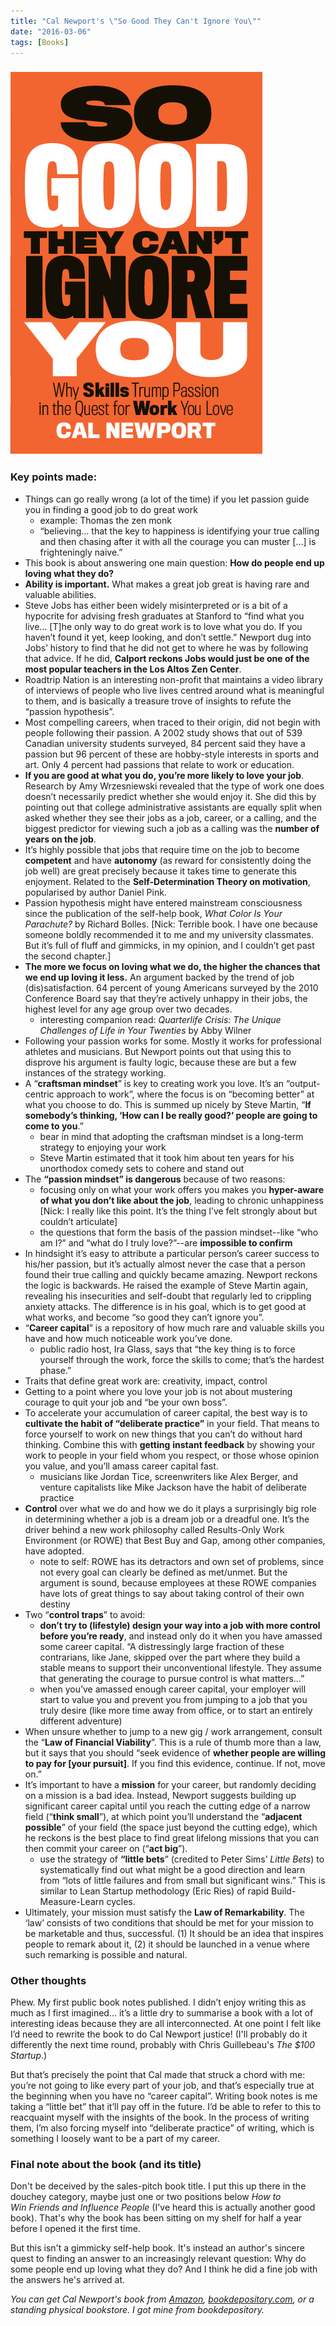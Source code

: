 ```yaml
---
title: "Cal Newport's \"So Good They Can't Ignore You\""
date: "2016-03-06"
tags: [Books]
---
```


### [![so good they cant ignore you book cover](images/so-good-they-cant-ignore-you-book-cover.jpg)](http://amzn.to/1TN6FJY)

### Key points made:

- Things can go really wrong (a lot of the time) if you let passion guide you in finding a good job to do great work
    - example: Thomas the zen monk
    - “believing… that the key to happiness is identifying your true calling and then chasing after it with all the courage you can muster \[...\] is frighteningly naive.”
- This book is about answering one main question: **How do people end up loving what they do?**
- **Ability is important.** What makes a great job great is having rare and valuable abilities.
- Steve Jobs has either been widely misinterpreted or is a bit of a hypocrite for advising fresh graduates at Stanford to “find what you live… \[T\]he only way to do great work is to love what you do. If you haven’t found it yet, keep looking, and don’t settle.” Newport dug into Jobs’ history to find that he did not get to where he was by following that advice. If he did, **Calport reckons Jobs would just be one of the most popular teachers in the Los Altos Zen Center**.
- Roadtrip Nation is an interesting non-profit that maintains a video library of interviews of people who live lives centred around what is meaningful to them, and is basically a treasure trove of insights to refute the “passion hypothesis”.
- Most compelling careers, when traced to their origin, did not begin with people following their passion. A 2002 study shows that out of 539 Canadian university students surveyed, 84 percent said they have a passion but 96 percent of these are hobby-style interests in sports and art. Only 4 percent had passions that relate to work or education.
- **If you are good at what you do, you’re more likely to love your job**. Research by Amy Wrzesniewski revealed that the type of work one does doesn’t necessarily predict whether she would enjoy it. She did this by pointing out that college administrative assistants are equally split when asked whether they see their jobs as a job, career, or a calling, and the biggest predictor for viewing such a job as a calling was the **number of years on the job**.
- It’s highly possible that jobs that require time on the job to become **competent** and have **autonomy** (as reward for consistently doing the job well) are great precisely because it takes time to generate this enjoyment. Related to the **Self-Determination Theory on motivation**, popularised by author Daniel Pink.
- Passion hypothesis might have entered mainstream consciousness since the publication of the self-help book, _What Color Is Your Parachute?_ by Richard Bolles. \[Nick: Terrible book. I have one because someone boldly recommended it to me and my university classmates. But it’s full of fluff and gimmicks, in my opinion, and I couldn’t get past the second chapter.\]
- **The more we focus on loving what we do, the higher the chances that we end up loving it less.** An argument backed by the trend of job (dis)satisfaction. 64 percent of young Americans surveyed by the 2010 Conference Board say that they’re actively unhappy in their jobs, the highest level for any age group over two decades.
    - interesting companion read: _Quarterlife Crisis: The Unique Challenges of Life in Your Twenties_ by Abby Wilner
- Following your passion works for some. Mostly it works for professional athletes and musicians. But Newport points out that using this to disprove his argument is faulty logic, because these are but a few instances of the strategy working.
- A “**craftsman mindset**” is key to creating work you love. It’s an “output-centric approach to work”, where the focus is on “becoming better” at what you choose to do. This is summed up nicely by Steve Martin, “**If somebody’s thinking, ‘How can I be really good?’ people are going to come to you**.”
    - bear in mind that adopting the craftsman mindset is a long-term strategy to enjoying your work
    - Steve Martin estimated that it took him about ten years for his unorthodox comedy sets to cohere and stand out
- The **“passion mindset” is dangerous** because of two reasons:
    - focusing only on what your work offers you makes you **hyper-aware of what you don’t like about the job**, leading to chronic unhappiness \[Nick: I really like this point. It’s the thing I’ve felt strongly about but couldn’t articulate\]
    - the questions that form the basis of the passion mindset--like “who am I?” and “what do I truly love?”--are **impossible to confirm**
- In hindsight it’s easy to attribute a particular person’s career success to his/her passion, but it’s actually almost never the case that a person found their true calling and quickly became amazing. Newport reckons the logic is backwards. He raised the example of Steve Martin again, revealing his insecurities and self-doubt that regularly led to crippling anxiety attacks. The difference is in his goal, which is to get good at what works, and become “so good they can’t ignore you”.
- “**Career capital**” is a repository of how much rare and valuable skills you have and how much noticeable work you’ve done.
    - public radio host, Ira Glass, says that “the key thing is to force yourself through the work, force the skills to come; that’s the hardest phase.”
- Traits that define great work are: creativity, impact, control
- Getting to a point where you love your job is not about mustering courage to quit your job and “be your own boss”.
- To accelerate your accumulation of career capital, the best way is to **cultivate the habit of “deliberate practice”** in your field. That means to force yourself to work on new things that you can’t do without hard thinking. Combine this with **getting** **instant feedback** by showing your work to people in your field whom you respect, or those whose opinion you value, and you’ll amass career capital fast.
    - musicians like Jordan Tice, screenwriters like Alex Berger, and venture capitalists like Mike Jackson have the habit of deliberate practice
- **Control** over what we do and how we do it plays a surprisingly big role in determining whether a job is a dream job or a dreadful one. It’s the driver behind a new work philosophy called Results-Only Work Environment (or ROWE) that Best Buy and Gap, among other companies, have adopted.
    - note to self: ROWE has its detractors and own set of problems, since not every goal can clearly be defined as met/unmet. But the argument is sound, because employees at these ROWE companies have lots of great things to say about taking control of their own destiny
- Two “**control traps**” to avoid:
    - **don’t try to (lifestyle) design your way into a job with more control before you’re ready**, and instead only do it when you have amassed some career capital. “A distressingly large fraction of these contrarians, like Jane, skipped over the part where they build a stable means to support their unconventional lifestyle. They assume that generating the courage to pursue control is what matters…”
    - when you’ve amassed enough career capital, your employer will start to value you and prevent you from jumping to a job that you truly desire (like more time away from office, or to start an entirely different adventure)
- When unsure whether to jump to a new gig / work arrangement, consult the “**Law of Financial Viability**”. This is a rule of thumb more than a law, but it says that you should “seek evidence of **whether people are willing to pay for \[your pursuit\]**. If you find this evidence, continue. If not, move on.”
- It’s important to have a **mission** for your career, but randomly deciding on a mission is a bad idea. Instead, Newport suggests building up significant career capital until you reach the cutting edge of a narrow field (“**think small**”), at which point you’ll understand the “**adjacent possible**” of your field (the space just beyond the cutting edge), which he reckons is the best place to find great lifelong missions that you can then commit your career on (“**act big**”).
    - use the strategy of **“little bets**” (credited to Peter Sims’ _Little Bets_) to systematically find out what might be a good direction and learn from “lots of little failures and from small but significant wins.” This is similar to Lean Startup methodology (Eric Ries) of rapid Build-Measure-Learn cycles.
- Ultimately, your mission must satisfy the **Law of Remarkability**. The ‘law’ consists of two conditions that should be met for your mission to be marketable and thus, successful. (1) It should be an idea that inspires people to remark about it, (2) it should be launched in a venue where such remarking is possible and natural.

### Other thoughts

Phew. My first public book notes published. I didn’t enjoy writing this as much as I first imagined… it’s a little dry to summarise a book with a lot of interesting ideas because they are all interconnected. At one point I felt like I’d need to rewrite the book to do Cal Newport justice! (I'll probably do it differently the next time round, probably with Chris Guillebeau's _The $100 Startup_.)

But that’s precisely the point that Cal made that struck a chord with me: you’re not going to like every part of your job, and that’s especially true at the beginning when you have no “career capital”. Writing book notes is me taking a “little bet” that it’ll pay off in the future. I’d be able to refer to this to reacquaint myself with the insights of the book. In the process of writing them, I’m also forcing myself into “deliberate practice” of writing, which is something I loosely want to be a part of my career.

### **Final note about the book (and its title)**

Don't be deceived by the sales-pitch book title. I put this up there in the douchey category, maybe just one or two positions below _How to Win Friends and Influence People_ (I've heard this is actually another good book). That's why the book has been sitting on my shelf for half a year before I opened it the first time.

But this isn't a gimmicky self-help book. It's instead an author's sincere quest to finding an answer to an increasingly relevant question: Why do some people end up loving what they do? And I think he did a fine job with the answers he's arrived at.

_You can get Cal Newport's book from [Amazon](http://amzn.to/1TN6FJY), [bookdepository.com](http://www.bookdepository.com/So-Good-They-Can-t-Ignore-You/9781455509126), or a standing physical bookstore. I got mine from bookdepository._
